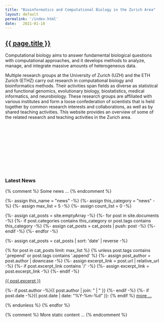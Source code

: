 ```yaml
---
title: "Bioinformatics and Computational Biology in the Zurich Area"
layout: default
permalink: '/index.html'
date:   2021-01-18
---
```


<h2><a href="https://compbiozurich.github.io">{{ page.title }}</a></h2>

Computational biology aims to answer fundamental biological questions with computational approaches, and it develops methods to analyze, manage, and integrate massive amounts of heterogeneous data.

Multiple research groups at the University of Zurich (UZH) and the ETH Zurich (ETHZ) carry out research in computational biology and bioinformatics methods. Their activities span fields as diverse as statistical and functional genomics, evolutionary biology, biostatistics, medical informatics, and neurobiology. These research groups are affiliated with various institutes and form a loose confederation of scientists that is held together by common research interests and collaborations, as well as by shared teaching activities. This website provides an overview of some of the related research and teaching activities in the Zurich area.

<object id="collab_svg" style="width: 100%" type="image/svg+xml" data="">Loading ...</object>

<script>
$(document).ready(function() {

/*podmd
The collaboration plot is embedded with the width corresponding to the current document's
main text area ("section").

TODO: Dynamic scaling or separate legend (i.e. floating).

end_podmd*/

	var width							=		$("section").width();
	var imgh							=		500;
	var query							=		"https://progenetix.org/cgi-bin/collabplots.cgi?nodes=https://raw.githubusercontent.com/compbiozurich/compbiozurich.github.io/master/collab/people.tab&nodesort=random&connections=https://raw.githubusercontent.com/compbiozurich/compbiozurich.github.io/master/collab/connections.tab&plot_bgcolor_hex=%23ffffff&fontcol=%23000000&circradius=50&legendw=60&legendpos=top&legendsort=label+length&fontpx=11&legendfpx=12&imgtype=SVG&transparent=opaque&Submit=Submit&embed=1";
	query 								= 	query+"&imgh="+imgh+"&imgw="+width;

	$("#collab_svg").attr("data",query);

});

</script>


### Latest News    

{% comment %}
	Some news ...
{% endcomment %}


{%- assign this_name = "news" -%}
{%- assign this_category = "news" -%}
{%- assign max_list = 5 -%}
{%- assign count_list = 0 -%}

{%- assign cat_posts = site.emptyArray -%}
{%- for post in site.documents -%}
  {%- if post.categories contains this_category or post.tags contains this_category -%}
    {%- assign cat_posts = cat_posts | push: post -%}
  {%- endif -%}
{%- endfor -%}

{%- assign cat_posts = cat_posts | sort: 'date' | reverse -%}

{% for post in cat_posts limit: max_list %}
  {% unless post.tags contains '.prepend' or post.tags contains '.append' %}
    {%- assign post_author = post.author | downcase -%}
    {%- assign excerpt_link = post.url | relative_url -%}
    {%- if post.excerpt_link contains '/' -%}
      {%- assign excerpt_link = post.excerpt_link -%}
    {%- endif -%}
<div class="excerpt">
<a href="{{ excerpt_link }}">{{ post.excerpt }}</a>
  <p class="footnote">
    {%- if post.author -%}{{ post.author | join: " | " }}&nbsp;{%- endif -%}
    {%- if post.date -%}{{ post.date | date: "%Y-%m-%d" }}: {% endif %}
 <a href="{{ excerpt_link }}">more ...</a>
  </p>
</div>
  {% endunless %}  
{% endfor %}

{% comment %}
	More static content ...
{% endcomment %}
